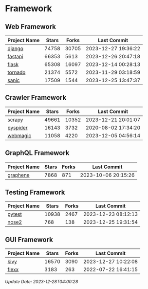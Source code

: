 # Framework

## Web Framework
| Project Name | Stars | Forks | Last Commit |
| ------------ | ----- | ----- | ----------- |
| [django](https://github.com/django/django) | 74758 | 30705 | 2023-12-27 19:36:22 |
| [fastapi](https://github.com/tiangolo/fastapi) | 66353 | 5613 | 2023-12-26 20:47:18 |
| [flask](https://github.com/pallets/flask) | 65308 | 16097 | 2023-12-14 00:28:13 |
| [tornado](https://github.com/tornadoweb/tornado) | 21374 | 5572 | 2023-11-29 03:18:59 |
| [sanic](https://github.com/sanic-org/sanic) | 17509 | 1544 | 2023-12-25 13:47:37 |

## Crawler Framework
| Project Name | Stars | Forks | Last Commit |
| ------------ | ----- | ----- | ----------- |
| [scrapy](https://github.com/scrapy/scrapy) | 49661 | 10352 | 2023-12-21 20:01:07 |
| [pyspider](https://github.com/binux/pyspider) | 16143 | 3732 | 2020-08-02 17:34:20 |
| [webmagic](https://github.com/code4craft/webmagic) | 11058 | 4220 | 2023-12-05 04:56:14 |

## GraphQL Framework
| Project Name | Stars | Forks | Last Commit |
| ------------ | ----- | ----- | ----------- |
| [graphene](https://github.com/graphql-python/graphene) | 7868 | 871 | 2023-10-06 20:15:26 |

## Testing Framework
| Project Name | Stars | Forks | Last Commit |
| ------------ | ----- | ----- | ----------- |
| [pytest](https://github.com/pytest-dev/pytest) | 10938 | 2467 | 2023-12-23 08:12:13 |
| [nose2](https://github.com/nose-devs/nose2) | 768 | 138 | 2023-12-25 19:31:54 |

## GUI Framework
| Project Name | Stars | Forks | Last Commit |
| ------------ | ----- | ----- | ----------- |
| [kivy](https://github.com/kivy/kivy) | 16570 | 3090 | 2023-12-27 10:22:08 |
| [flexx](https://github.com/flexxui/flexx) | 3183 | 263 | 2022-07-22 16:41:15 |

*Update Date: 2023-12-28T04:00:28*